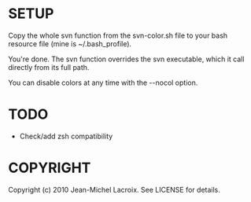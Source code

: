 SETUP
====

Copy the whole svn function from the svn-color.sh file to your bash resource
file (mine is ~/.bash_profile).

You're done. The svn function overrides the svn executable, which it call
directly from its full path.

You can disable colors at any time with the --nocol option.

TODO
====

- Check/add zsh compatibility

COPYRIGHT
=======

Copyright (c) 2010 Jean-Michel Lacroix. See LICENSE for details.
